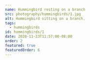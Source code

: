 ```yaml
---
name: Hummingbird resting on a branch
src: photography/hummingbirds/1.jpg
alt: Hummingbird sitting on a branch.
tags: 
  - hummingbirds
id: hummingbirds/1
date: 2020-11-23T11:57:00-08:00
order: 2
featured: true
featuredOrder: 6
---
```

